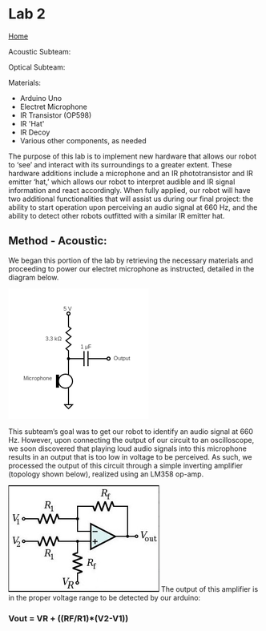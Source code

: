 
# Lab 2
[Home](./index.md)

Acoustic Subteam: 

Optical Subteam: 

Materials:  
  * Arduino Uno
  * Electret Microphone
  * IR Transistor (OP598)
  * IR 'Hat'
  * IR Decoy
  * Various other components, as needed
  
The purpose of this lab is to implement new hardware that allows our robot to ‘see’ and interact with its surroundings to a greater extent.  These hardware additions include a microphone and an IR phototransistor and IR emitter ‘hat,’ which allows our robot to interpret audible and IR signal information and react accordingly.  When fully applied, our robot will have two additional functionalities that will assist us during our final project: the ability to start operation upon perceiving an audio signal at 660 Hz, and the ability to detect other robots outfitted with a similar IR emitter hat.

## Method - Acoustic:

We began this portion of the lab by retrieving the necessary materials and proceeding to power our electret microphone as instructed, detailed in the diagram below.

![Mic Circuit](./media/mic_circuit(1).png)  

This subteam’s goal was to get our robot to identify an audio signal at 660 Hz.  However, upon connecting the output of our circuit to an oscilloscope, we soon discovered that playing loud audio signals into this microphone results in an output that is too low in voltage to be perceived.  As such, we processed the output of this circuit through a simple inverting amplifier (topology shown below), realized using an LM358 op-amp. 

![OpAmp Topology](./media/OpAmpTopology.png)
The output of this amplifier is in the proper voltage range to be detected by our arduino:

### Vout = VR + ((RF/R1)\*(V2-V1))
